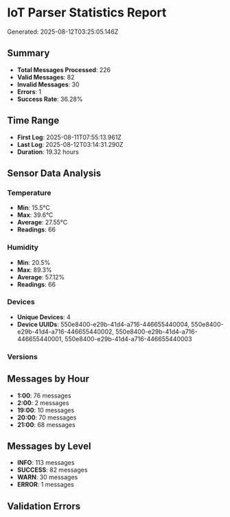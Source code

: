 
# IoT Parser Statistics Report
Generated: 2025-08-12T03:25:05.146Z

## Summary
- **Total Messages Processed**: 226
- **Valid Messages**: 82
- **Invalid Messages**: 30
- **Errors**: 1
- **Success Rate**: 36.28%

## Time Range
- **First Log**: 2025-08-11T07:55:13.961Z
- **Last Log**: 2025-08-12T03:14:31.290Z
- **Duration**: 19.32 hours

## Sensor Data Analysis
### Temperature
- **Min**: 15.5°C
- **Max**: 39.6°C
- **Average**: 27.55°C
- **Readings**: 66

### Humidity
- **Min**: 20.5%
- **Max**: 89.3%
- **Average**: 57.12%
- **Readings**: 66

### Devices
- **Unique Devices**: 4
- **Device UUIDs**: 550e8400-e29b-41d4-a716-446655440004, 550e8400-e29b-41d4-a716-446655440002, 550e8400-e29b-41d4-a716-446655440001, 550e8400-e29b-41d4-a716-446655440003

### Versions


## Messages by Hour
- **1:00**: 76 messages
- **2:00**: 2 messages
- **19:00**: 10 messages
- **20:00**: 70 messages
- **21:00**: 68 messages

## Messages by Level
- **INFO**: 113 messages
- **SUCCESS**: 82 messages
- **WARN**: 30 messages
- **ERROR**: 1 messages

## Validation Errors

